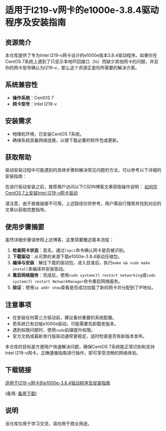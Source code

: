 # 适用于I219-v网卡的e1000e-3.8.4驱动程序及安装指南

## 资源简介

本仓库提供了专为Intel I219-v网卡设计的e1000e版本3.8.4驱动程序。如果你在CentOS 7系统上遇到了只显示本地环回接口（lo）而缺少其他网卡的问题，并且你的网卡型号确认为I219-v，那么这个资源正是你所需要的解决方案。

## 系统兼容性

- **操作系统**：CentOS 7
- **网卡型号**：Intel I219-v

## 安装需求

- 物理机环境，已安装CentOS 7系统。
- 确保系统具备网络连接，以便下载必要的软件包或更新。

## 获取帮助

驱动安装过程中可能遇到的具体步骤和解决常见问题的方法，可以参考以下详细的安装指南：

在进行驱动安装之前，推荐用户访问以下CSDN博客文章获取操作说明：
[如何在CentOS 7上安装Intel I219-v网卡驱动](https://blog.csdn.net/ayychiguoguo/article/details/125297426)

请注意，由于直接链接不可用，上述路径仅供参考。用户需自行搜索并找到对应的文章以获取完整指导。

## 使用步骤摘要

虽然详细步骤请参照上述博客，这里简要概述基本流程：

1. **检查网卡状态**：首先，通过`lspci`命令确认网卡是否被识别。
2. **下载驱动**：从可靠的来源下载e1000e-3.8.4驱动压缩包。
3. **编译与安装**：解压下载的驱动包，进入目录后，执行`make && sudo make install`来编译并安装驱动。
4. **重启网络服务**：完成后，使用`sudo systemctl restart networking`或`sudo systemctl restart NetworkManager`命令重启网络服务。
5. **验证**：使用`ip addr show`查看是否成功加载了新的网卡并分配到了IP地址。

## 注意事项

- 在安装任何第三方驱动前，建议备份重要的系统配置。
- 若系统已有旧版e1000e驱动，可能需要先卸载老版本。
- 遇到权限问题时，使用`sudo`前缀提升权限。
- 官方文档或最新发行版驱动通常更稳定，适时检查是否有新版本发布。

本仓库的目标是方便用户快速解决问题，确保CentOS 7系统能正常识别和支持Intel I219-v网卡。正确遵循指南进行操作，即可享受流畅的网络体验。

## 下载链接
[适用于I219-v网卡的e1000e-3.8.4驱动程序及安装指南](https://pan.quark.cn/s/419d19185494) 

(备用: [备用下载](https://pan.baidu.com/s/1RVvauhr-BevASwQE9D_JJQ?pwd=1234))

## 说明

该仓库仅用于学习交流，请勿用于商业用途。
